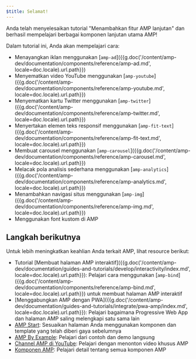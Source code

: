 ```yaml
---
$title: Selamat!
---
```


Anda telah menyelesaikan tutorial "Menambahkan fitur AMP lanjutan" dan berhasil mempelajari berbagai komponen lanjutan utama AMP!

Dalam tutorial ini, Anda akan mempelajari cara:

- Menayangkan iklan menggunakan [`amp-ad`]({{g.doc('/content/amp-dev/documentation/components/reference/amp-ad.md', locale=doc.locale).url.path}})
- Menyematkan video YouTube menggunakan [`amp-youtube`]({{g.doc('/content/amp-dev/documentation/components/reference/amp-youtube.md', locale=doc.locale).url.path}})
- Menyematkan kartu Twitter menggunakan [`amp-twitter`]({{g.doc('/content/amp-dev/documentation/components/reference/amp-twitter.md', locale=doc.locale).url.path}})
- Menyertakan elemen teks responsif menggunakan [`amp-fit-text`]({{g.doc('/content/amp-dev/documentation/components/reference/amp-fit-text.md', locale=doc.locale).url.path}})
- Membuat carousel menggunakan [`amp-carousel`]({{g.doc('/content/amp-dev/documentation/components/reference/amp-carousel.md', locale=doc.locale).url.path}})
- Melacak pola analisis sederhana menggunakan [`amp-analytics`]({{g.doc('/content/amp-dev/documentation/components/reference/amp-analytics.md', locale=doc.locale).url.path}})
- Menambahkan navigasi situs menggunakan [`amp-img`]({{g.doc('/content/amp-dev/documentation/components/reference/amp-img.md', locale=doc.locale).url.path}})
- Menggunakan font kustom di AMP

## Langkah berikutnya

Untuk lebih meningkatkan keahlian Anda terkait AMP, lihat resource berikut:

- Tutorial [Membuat halaman AMP interaktif]({{g.doc('/content/amp-dev/documentation/guides-and-tutorials/develop/interactivity/index.md', locale=doc.locale).url.path}}): Pelajari cara menggunakan [`amp-bind`]({{g.doc('/content/amp-dev/documentation/components/reference/amp-bind.md', locale=doc.locale).url.path}}) untuk membuat halaman AMP interaktif
- [Menggabungkan AMP dengan PWA]({{g.doc('/content/amp-dev/documentation/guides-and-tutorials/integrate/pwa-amp/index.md', locale=doc.locale).url.path}}): Pelajari bagaimana Progressive Web App dan halaman AMP saling melengkapi satu sama lain
- [AMP Start](https://www.ampstart.com/): Sesuaikan halaman Anda menggunakan komponen dan template yang telah diberi gaya sebelumnya
- [AMP By Example](https://ampbyexample.com/): Pelajari dari contoh dan demo langsung
- [Channel AMP di YouTube](https://www.youtube.com/channel/UCXPBsjgKKG2HqsKBhWA4uQw): Pelajari dengan menonton video khusus AMP
- [Komponen AMP](/id/docs/reference/components.html): Pelajari detail tentang semua komponen AMP
